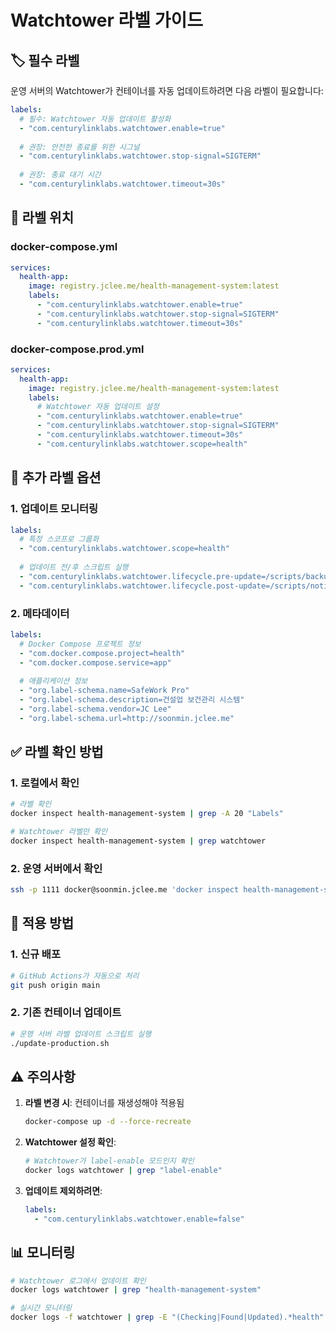 # Watchtower 라벨 가이드

## 🏷️ 필수 라벨

운영 서버의 Watchtower가 컨테이너를 자동 업데이트하려면 다음 라벨이 필요합니다:

```yaml
labels:
  # 필수: Watchtower 자동 업데이트 활성화
  - "com.centurylinklabs.watchtower.enable=true"
  
  # 권장: 안전한 종료를 위한 시그널
  - "com.centurylinklabs.watchtower.stop-signal=SIGTERM"
  
  # 권장: 종료 대기 시간
  - "com.centurylinklabs.watchtower.timeout=30s"
```

## 📍 라벨 위치

### docker-compose.yml
```yaml
services:
  health-app:
    image: registry.jclee.me/health-management-system:latest
    labels:
      - "com.centurylinklabs.watchtower.enable=true"
      - "com.centurylinklabs.watchtower.stop-signal=SIGTERM"
      - "com.centurylinklabs.watchtower.timeout=30s"
```

### docker-compose.prod.yml
```yaml
services:
  health-app:
    image: registry.jclee.me/health-management-system:latest
    labels:
      # Watchtower 자동 업데이트 설정
      - "com.centurylinklabs.watchtower.enable=true"
      - "com.centurylinklabs.watchtower.stop-signal=SIGTERM"
      - "com.centurylinklabs.watchtower.timeout=30s"
      - "com.centurylinklabs.watchtower.scope=health"
```

## 🔧 추가 라벨 옵션

### 1. 업데이트 모니터링
```yaml
labels:
  # 특정 스코프로 그룹화
  - "com.centurylinklabs.watchtower.scope=health"
  
  # 업데이트 전/후 스크립트 실행
  - "com.centurylinklabs.watchtower.lifecycle.pre-update=/scripts/backup.sh"
  - "com.centurylinklabs.watchtower.lifecycle.post-update=/scripts/notify.sh"
```

### 2. 메타데이터
```yaml
labels:
  # Docker Compose 프로젝트 정보
  - "com.docker.compose.project=health"
  - "com.docker.compose.service=app"
  
  # 애플리케이션 정보
  - "org.label-schema.name=SafeWork Pro"
  - "org.label-schema.description=건설업 보건관리 시스템"
  - "org.label-schema.vendor=JC Lee"
  - "org.label-schema.url=http://soonmin.jclee.me"
```

## ✅ 라벨 확인 방법

### 1. 로컬에서 확인
```bash
# 라벨 확인
docker inspect health-management-system | grep -A 20 "Labels"

# Watchtower 라벨만 확인
docker inspect health-management-system | grep watchtower
```

### 2. 운영 서버에서 확인
```bash
ssh -p 1111 docker@soonmin.jclee.me 'docker inspect health-management-system | grep watchtower'
```

## 🚀 적용 방법

### 1. 신규 배포
```bash
# GitHub Actions가 자동으로 처리
git push origin main
```

### 2. 기존 컨테이너 업데이트
```bash
# 운영 서버 라벨 업데이트 스크립트 실행
./update-production.sh
```

## ⚠️ 주의사항

1. **라벨 변경 시**: 컨테이너를 재생성해야 적용됨
   ```bash
   docker-compose up -d --force-recreate
   ```

2. **Watchtower 설정 확인**:
   ```bash
   # Watchtower가 label-enable 모드인지 확인
   docker logs watchtower | grep "label-enable"
   ```

3. **업데이트 제외하려면**:
   ```yaml
   labels:
     - "com.centurylinklabs.watchtower.enable=false"
   ```

## 📊 모니터링

```bash
# Watchtower 로그에서 업데이트 확인
docker logs watchtower | grep "health-management-system"

# 실시간 모니터링
docker logs -f watchtower | grep -E "(Checking|Found|Updated).*health"
```